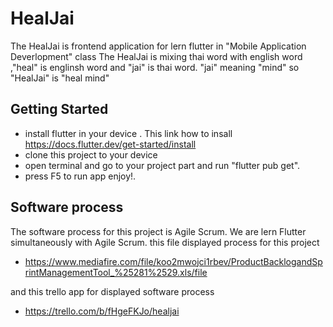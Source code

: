 # HealJai
The HealJai is frontend application for lern flutter in "Mobile Application Deverlopment" class
The HealJai is mixing thai word with english word ,"heal" is englinsh word and "jai" is thai word. "jai" meaning "mind" so "HealJai" is "heal mind"

## Getting Started
- install flutter in your device . This link how to insall https://docs.flutter.dev/get-started/install 
- clone this project to your device 
- open terminal and go to your project part and run "flutter pub get".
- press F5 to run app enjoy!.

## Software process
The software process for this project is Agile Scrum. We are lern Flutter simultaneously with Agile Scrum.
this file displayed process for this project 
- https://www.mediafire.com/file/koo2mwojci1rbev/ProductBacklogandSprintManagementTool_%25281%2529.xls/file

and this trello app for displayed software process
- https://trello.com/b/fHgeFKJo/healjai
